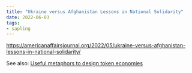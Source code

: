 ```yaml
---
title: "Ukraine versus Afghanistan Lessons in National Solidarity"
date: 2022-06-03
tags:
- sapling
---
```

https://americanaffairsjournal.org/2022/05/ukraine-versus-afghanistan-lessons-in-national-solidarity/

See also: [Useful metaphors to design token economies](quartz/content/CCS/Useful%20metaphors%20to%20design%20token%20economies.md)